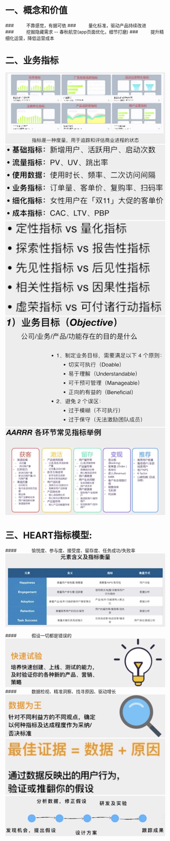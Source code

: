 # 一、概念和价值
###&nbsp;&nbsp;&nbsp;&nbsp;&nbsp;&nbsp;&nbsp;&nbsp;&nbsp;&nbsp;不靠感觉，有据可依
###&nbsp;&nbsp;&nbsp;&nbsp;&nbsp;&nbsp;&nbsp;&nbsp;&nbsp;&nbsp;量化标准，驱动产品持续改进
###&nbsp;&nbsp;&nbsp;&nbsp;&nbsp;&nbsp;&nbsp;&nbsp;&nbsp;&nbsp;挖掘隐藏需求 -- 春秋航空(app页面优化，细节打磨)
###&nbsp;&nbsp;&nbsp;&nbsp;&nbsp;&nbsp;&nbsp;&nbsp;&nbsp;&nbsp;提升精细化运营，降低运营成本
# 二、业务指标
![](/assets/QQ20190722-124936@2x.png)
![](/assets/QQ20190722-125037@2x.png)
![](/assets/QQ20190722-125705@2x.png)
![](/assets/QQ20190722-130300@2x.png)
![](/assets/QQ20190722-130347@2x.png)
# 三、HEART指标模型:
####&nbsp;&nbsp;&nbsp;&nbsp;&nbsp;&nbsp;&nbsp;&nbsp;&nbsp;&nbsp;&nbsp;&nbsp;愉悦度、参与度、接受度、留存度、任务成功/失败率
 ![](/assets/QQ20190722-130642@2x.png)


####&nbsp;&nbsp;&nbsp;&nbsp;&nbsp;&nbsp;&nbsp;&nbsp;&nbsp;&nbsp;&nbsp;&nbsp;假设一切都是错误的
![](/assets/QQ20190720-175011@2x.png)
####&nbsp;&nbsp;&nbsp;&nbsp;&nbsp;&nbsp;&nbsp;&nbsp;&nbsp;&nbsp;&nbsp;&nbsp;数据检视、精准洞察、找寻原因、驱动增长
![](/assets/QQ20190720-180324@2x.png)
![](/assets/QQ20190720-180542@2x.png)
![](/assets/QQ20190720-181331@2x.png)












